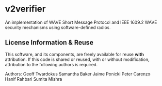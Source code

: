 # v2verifier
An implementation of WAVE Short Message Protocol and IEEE 1609.2 WAVE security
mechanisms using software-defined radios.

## License Information & Reuse
This software, and its components, are freely available for reuse **with** attribution.
If this code is shared or reused, with or without modification, attribution to the 
following authors is required. 

Authors:  Geoff Twardokus
          Samantha Baker
          Jaime Ponicki
          Peter Carenzo
          Hanif Rahbari
          Sumita Mishra
